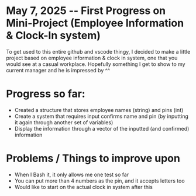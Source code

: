 # May 7, 2025 -- First Progress on Mini-Project (Employee Information & Clock-In system)

To get used to this entire github and vscode thingy, I decided to make a little project based on employee information & clock in system,
one that you would see at a casual workplace. Hopefully something I get to show to my current manager and he is impressed by ^^

# Progress so far:
- Created a structure that stores employee names (string) and pins (int)
- Create a system that requires input confirms name and pin (by inputting it again through another set of variables)
- Display the information through a vector of the inputted (and confirmed) information

# Problems / Things to improve upon
- When I Bash it, it only allows me one test so far
- You can put more than 4 numbers as the pin, and it accepts letters too
- Would like to start on the actual clock in system after this
